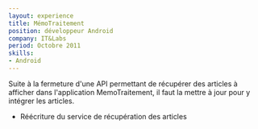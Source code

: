 ```yaml
---
layout: experience
title: MémoTraitement
position: développeur Android
company: IT&Labs
period: Octobre 2011
skills:
- Android
---
```

Suite à la fermeture d'une API permettant de récupérer des articles à afficher dans l'application MemoTraitement, il faut la mettre à jour pour y intégrer les articles.

* Réécriture du service de récupération des articles

